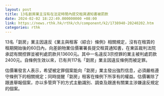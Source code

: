 ```yaml
---
layout: post
title: 13名劏房業主沒有在法定時間內提交租賃通知書被罰款
date: 2024-02-02 18:22:49.000000000 +08:00
link: https://news.rthk.hk/rthk/ch/component/k2/1738940-20240202.htm
categories: rthk
---
```


13名「劏房」業主因違反《業主與租客（綜合）條例》相關規定，沒有在租賃的租期開始後的60日內，向差餉物業估價署署長提交租賃通知書，在東區裁判法院承認有關控罪並被判處罰款共13600元。其中一名違反3宗控罪的業主被判處罰款2400元。自條例生效以來，已有共117名「劏房」業主因違反條例而被定罪。

估價署發言人表示，希望被定罪個案能向「劏房」業主發出強烈信息，必須嚴格遵守條例下的相關規定；同時提醒「劏房」租客在條例下所享有的權益。估價署除了跟進舉報個案，亦以多管齊下的方式主動識別、調查及跟進有關業主涉嫌違反規定的個案。
